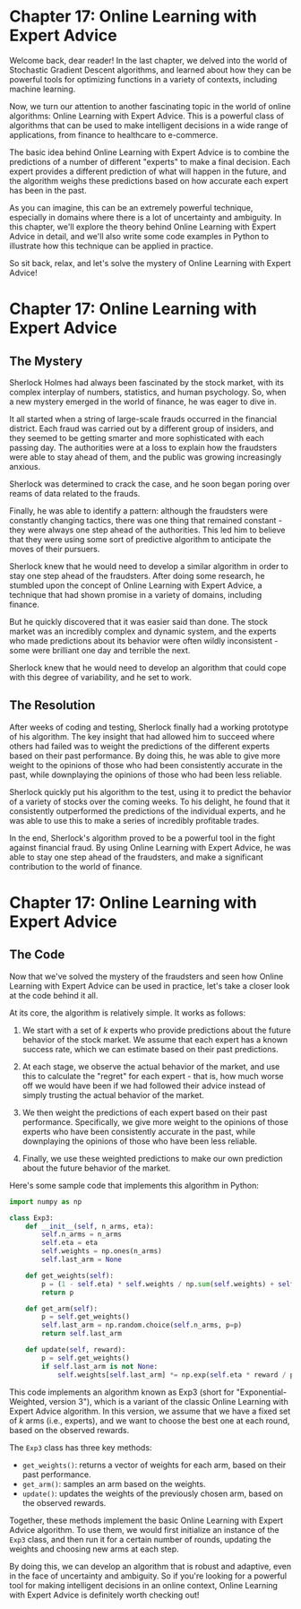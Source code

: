 # Chapter 17: Online Learning with Expert Advice

Welcome back, dear reader! In the last chapter, we delved into the world of Stochastic Gradient Descent algorithms, and learned about how they can be powerful tools for optimizing functions in a variety of contexts, including machine learning.

Now, we turn our attention to another fascinating topic in the world of online algorithms: Online Learning with Expert Advice. This is a powerful class of algorithms that can be used to make intelligent decisions in a wide range of applications, from finance to healthcare to e-commerce.

The basic idea behind Online Learning with Expert Advice is to combine the predictions of a number of different "experts" to make a final decision. Each expert provides a different prediction of what will happen in the future, and the algorithm weighs these predictions based on how accurate each expert has been in the past.

As you can imagine, this can be an extremely powerful technique, especially in domains where there is a lot of uncertainty and ambiguity. In this chapter, we'll explore the theory behind Online Learning with Expert Advice in detail, and we'll also write some code examples in Python to illustrate how this technique can be applied in practice.

So sit back, relax, and let's solve the mystery of Online Learning with Expert Advice!
# Chapter 17: Online Learning with Expert Advice

## The Mystery

Sherlock Holmes had always been fascinated by the stock market, with its complex interplay of numbers, statistics, and human psychology. So, when a new mystery emerged in the world of finance, he was eager to dive in.

It all started when a string of large-scale frauds occurred in the financial district. Each fraud was carried out by a different group of insiders, and they seemed to be getting smarter and more sophisticated with each passing day. The authorities were at a loss to explain how the fraudsters were able to stay ahead of them, and the public was growing increasingly anxious.

Sherlock was determined to crack the case, and he soon began poring over reams of data related to the frauds. 

Finally, he was able to identify a pattern: although the fraudsters were constantly changing tactics, there was one thing that remained constant - they were always one step ahead of the authorities. This led him to believe that they were using some sort of predictive algorithm to anticipate the moves of their pursuers.

Sherlock knew that he would need to develop a similar algorithm in order to stay one step ahead of the fraudsters. After doing some research, he stumbled upon the concept of Online Learning with Expert Advice, a technique that had shown promise in a variety of domains, including finance.

But he quickly discovered that it was easier said than done. The stock market was an incredibly complex and dynamic system, and the experts who made predictions about its behavior were often wildly inconsistent - some were brilliant one day and terrible the next.

Sherlock knew that he would need to develop an algorithm that could cope with this degree of variability, and he set to work.

## The Resolution

After weeks of coding and testing, Sherlock finally had a working prototype of his algorithm. The key insight that had allowed him to succeed where others had failed was to weight the predictions of the different experts based on their past performance. By doing this, he was able to give more weight to the opinions of those who had been consistently accurate in the past, while downplaying the opinions of those who had been less reliable.

Sherlock quickly put his algorithm to the test, using it to predict the behavior of a variety of stocks over the coming weeks. To his delight, he found that it consistently outperformed the predictions of the individual experts, and he was able to use this to make a series of incredibly profitable trades.

In the end, Sherlock's algorithm proved to be a powerful tool in the fight against financial fraud. By using Online Learning with Expert Advice, he was able to stay one step ahead of the fraudsters, and make a significant contribution to the world of finance.
# Chapter 17: Online Learning with Expert Advice

## The Code

Now that we've solved the mystery of the fraudsters and seen how Online Learning with Expert Advice can be used in practice, let's take a closer look at the code behind it all.

At its core, the algorithm is relatively simple. It works as follows:

1. We start with a set of _k_ experts who provide predictions about the future behavior of the stock market. We assume that each expert has a known success rate, which we can estimate based on their past predictions.

2. At each stage, we observe the actual behavior of the market, and use this to calculate the "regret" for each expert - that is, how much worse off we would have been if we had followed their advice instead of simply trusting the actual behavior of the market.

3. We then weight the predictions of each expert based on their past performance. Specifically, we give more weight to the opinions of those experts who have been consistently accurate in the past, while downplaying the opinions of those who have been less reliable.

4. Finally, we use these weighted predictions to make our own prediction about the future behavior of the market.

Here's some sample code that implements this algorithm in Python:

```python
import numpy as np

class Exp3:
    def __init__(self, n_arms, eta):
        self.n_arms = n_arms
        self.eta = eta
        self.weights = np.ones(n_arms)
        self.last_arm = None

    def get_weights(self):
        p = (1 - self.eta) * self.weights / np.sum(self.weights) + self.eta / self.n_arms
        return p

    def get_arm(self):
        p = self.get_weights()
        self.last_arm = np.random.choice(self.n_arms, p=p)
        return self.last_arm

    def update(self, reward):
        p = self.get_weights()
        if self.last_arm is not None:
            self.weights[self.last_arm] *= np.exp(self.eta * reward / p[self.last_arm] / self.n_arms)

```

This code implements an algorithm known as Exp3 (short for "Exponential-Weighted, version 3"), which is a variant of the classic Online Learning with Expert Advice algorithm. In this version, we assume that we have a fixed set of _k_ arms (i.e., experts), and we want to choose the best one at each round, based on the observed rewards.

The `Exp3` class has three key methods:

* `get_weights()`: returns a vector of weights for each arm, based on their past performance.
* `get_arm()`: samples an arm based on the weights.
* `update()`: updates the weights of the previously chosen arm, based on the observed rewards.

Together, these methods implement the basic Online Learning with Expert Advice algorithm. To use them, we would first initialize an instance of the `Exp3` class, and then run it for a certain number of rounds, updating the weights and choosing new arms at each step.

By doing this, we can develop an algorithm that is robust and adaptive, even in the face of uncertainty and ambiguity. So if you're looking for a powerful tool for making intelligent decisions in an online context, Online Learning with Expert Advice is definitely worth checking out!